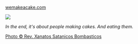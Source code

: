 [wemakeacake.com](http://wemakeacake.com)

![](http://farm9.staticflickr.com/8398/8639185009_db4039069b_z.jpg)

_In the end, it's about people making cakes. And eating them._

[Photo © Rev. Xanatos Satanicos Bombasticos](http://www.flickr.com/photos/clintjcl/with/8639185009/)


